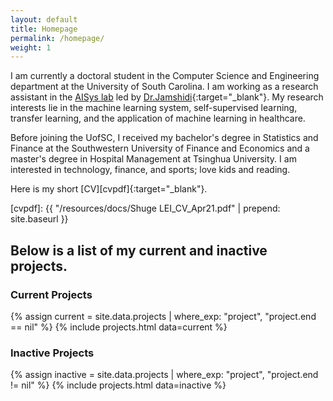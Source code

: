 ```yaml
---
layout: default
title: Homepage
permalink: /homepage/
weight: 1
---
```

I am currently a doctoral student in the Computer Science and Engineering department at the University of South Carolina. I am working as a research assistant in the [AISys lab](https://pooyanjamshidi.github.io/AISys/) led by [Dr.Jamshidi](https://pooyanjamshidi.github.io/){:target="_blank"}. My research interests lie in the machine learning system, self-supervised learning, transfer learning, and the application of machine learning in healthcare. 

Before joining the UofSC, I received my bachelor's degree in Statistics and Finance at the Southwestern University of Finance and Economics and a master's degree in Hospital Management at Tsinghua University. I am interested in technology, finance, and sports; love kids and reading.

Here is my short [CV][cvpdf]{:target="_blank"}.

[cvpdf]: {{ "/resources/docs/Shuge LEI_CV_Apr21.pdf" | prepend: site.baseurl }}


## Below is a list of my current and inactive projects.

### Current Projects
{% assign current = site.data.projects | where_exp: "project", "project.end == nil" %}
{% include projects.html data=current %}

### Inactive Projects
{% assign inactive = site.data.projects | where_exp: "project", "project.end != nil" %}
{% include projects.html data=inactive %}
